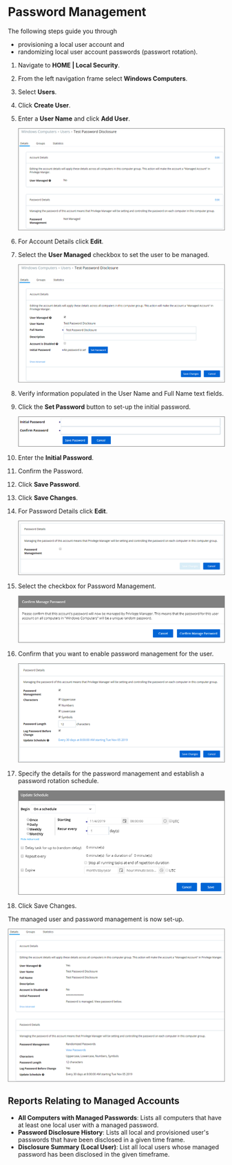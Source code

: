 [title]: # (Password Management)
[tags]: # (managed users)
[priority]: # (3003)
# Password Management

The following steps guide you through

* provisioning a local user account and
* randomizing local user account passwords (passwort rotation).

1. Navigate to __HOME | Local Security__.
1. From the left navigation frame select __Windows Computers__.
1. Select __Users__.
1. Click __Create User__.
1. Enter a __User Name__ and click __Add User__.

   ![New User](images/pw-mgmt/pwd-1.png)
1. For Account Details click __Edit__.
1. Select the __User Managed__ checkbox to set the user to be managed.

   ![Set user to managed](images/pw-mgmt/pwd-2.png)
1. Verify information populated in the User Name and Full Name text fields.
1. Click the __Set Password__ button to set-up the initial password.

   ![Set initial password](images/pw-mgmt/pwd-3.png)
1. Enter the __Initial Password__.
1. Confirm the Password.
1. Click __Save Password__.
1. Click __Save Changes__.
1. For Password Details click __Edit__.

   ![Select Password Management](images/pw-mgmt/pwd-4.png)
1. Select the checkbox for Password Management.

   ![Confirm password management](images/pw-mgmt/pwd-5.png)
1. Confirm that you want to enable password management for the user.

   ![Password management confirmation](images/pw-mgmt/pwd-6.png)
1. Specify the details for the password management and establish a password rotation schedule.

   ![Details](images/pw-mgmt/pwd-8.png)
1. Click Save Changes.

The managed user and password management is now set-up.

![Fully set-up user](images/pw-mgmt/pwd-7.png)

## Reports Relating to Managed Accounts

* __All Computers with Managed Passwords__: Lists all computers that have at least one local user with a managed password.
* __Password Disclosure History__: Lists all local and provisioned user's passwords that have been disclosed in a given time frame.
* __Disclosure Summary (Local User)__: List all local users whose managed password has been disclosed in the given timeframe.
